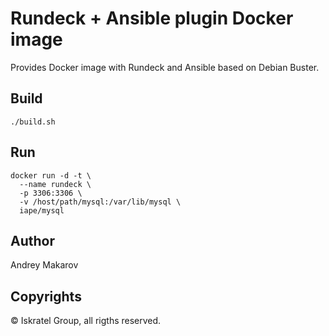 Rundeck + Ansible plugin Docker image
==============================

Provides Docker image with Rundeck and Ansible based on Debian Buster. 

Build
---

```
./build.sh
```

Run
---

```
docker run -d -t \
  --name rundeck \
  -p 3306:3306 \
  -v /host/path/mysql:/var/lib/mysql \
  iape/mysql
```

Author
---
Andrey Makarov

Copyrights
---
© Iskratel Group, all rigths reserved.
